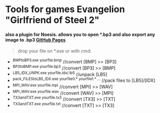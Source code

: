 # **Tools for games Evangelion "Girlfriend of Steel 2"<br />**
#### also a plugin for Noesis. allows you to open *.bp3 and also export any image to .bp3 [GitHub Pages](https://github.com/Durik256/Noesis-Plugins/blob/master/tex_bp3.py)<br />
> drop your file on *.exe or with cmd:<br />

- <sup>BMPtoBP3.exe yourfile.bmp</sup> //convert [BMP] >> [BP3]<br />
- <sup>BP3toBMP.exe yourfile.bp3</sup> //convert [BP3] >> [BMP]<br />
- <sup>LB5_IDX_UNPK.exe yourfile.idx/.lb5</sup> //unpack [LB5]<br />
- <sup>pack_FILEStoLB5_IDX.exe yourfile0.* yourfile1.* ...</sup> //pack files to [LB5]/[IDX]<br />
- <sup>MPI_WAV.exe yourfile.mpi</sup> //convert [MPI] >> [WAV]<br />
- <sup>MPI_WAV.exe yourfile.wav</sup> //convert [WAV] >> [MPI]<br />
- <sup>TX3andTXT.exe yourfile.tx3</sup> //convert [TX3] >> [TXT]<br />
- <sup>TX3andTXT.exe yourfile.txt</sup> //convert [TXT] >> [TX3]<br />

